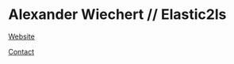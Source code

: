 # Alexander Wiechert // Elastic2ls

[Website](https://www.elastic2ls.com/)

[Contact](info@elastic2ls.com)
